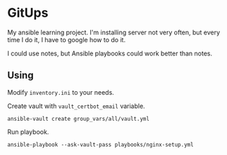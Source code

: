 # GitUps

My ansible learning project. I'm installing server not very often,
but every time I do it, I have to google how to do it.

I could use notes, but Ansible playbooks could work better than notes.

## Using

Modify `inventory.ini` to your needs.

Create vault with `vault_certbot_email` variable.

```shell
ansible-vault create group_vars/all/vault.yml
```

Run playbook.

```shell
ansible-playbook --ask-vault-pass playbooks/nginx-setup.yml
```